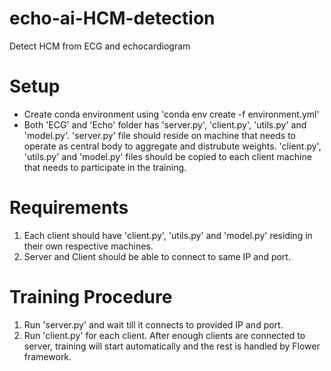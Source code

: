 # echo-ai-HCM-detection
Detect HCM from ECG and echocardiogram

# Setup
- Create conda environment using 'conda env create -f environment.yml'
- Both 'ECG' and 'Echo' folder has 'server.py', 'client.py', 'utils.py' and 'model.py'. 'server.py' file should reside on machine that needs to operate as central body to aggregate and distrubute weights. 'client.py', 'utils.py' and 'model.py' files should be copied to each client machine that needs to participate in the training. 


# Requirements
1. Each client should have 'client.py', 'utils.py' and 'model.py' residing in their own respective machines.
2. Server and Client should be able to connect to same IP and port.

# Training Procedure
1. Run 'server.py' and wait till it connects to provided IP and port.
2. Run 'client.py' for each client. After enough clients are connected to server, training will start automatically and the rest is handled by Flower framework.
